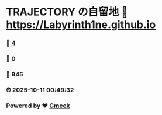 # TRAJECTORY の自留地 :link: https://Labyrinth1ne.github.io 
### :page_facing_up: [4](https://Labyrinth1ne.github.io/tag.html) 
### :speech_balloon: 0 
### :hibiscus: 945 
### :alarm_clock: 2025-10-11 00:49:32 
### Powered by :heart: [Gmeek](https://github.com/Meekdai/Gmeek)
